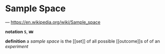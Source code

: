 # Sample Space

&mdash; <https://en.wikipedia.org/wiki/Sample_space>

**notation** **`S`**, **`WW`**

**definition** a _sample space_ is the [[set]] of all possible [[outcome]]s of of an _experiment_
